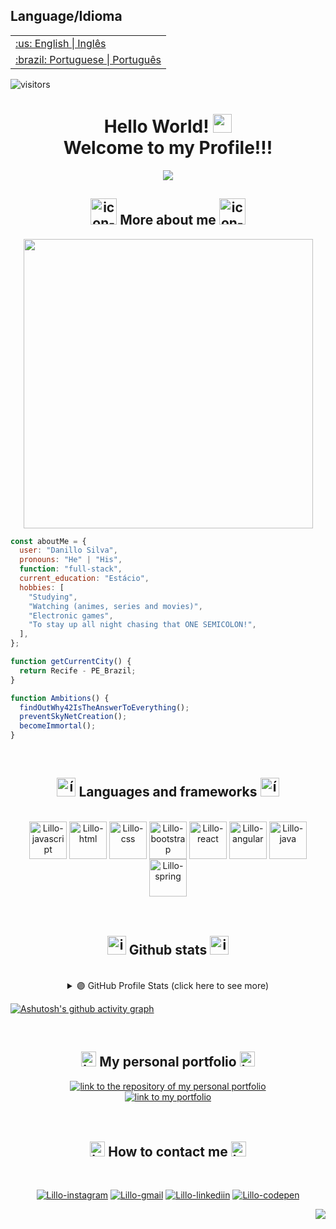 <table>
      <h2>Language/Idioma</h2>
  <tr>
    <td>
      <a href="README.md">:us: English | Inglês</a>
    </td>
  </tr>
  <tr>
    <td>
      <a href="readme_pt-br.md">:brazil: Portuguese | Português</a>
    </td>
  </tr>
</table>

![visitors](https://visitor-badge.laobi.icu/badge?page_id=Lillow.Lillow)

<h1 align="center">
  Hello World!
  <img height="30px" src="https://i.imgur.com/XJeHgO4.gif" >
	
  <br />
  Welcome to my Profile!!!
</h1>

<p align=center>
  <img src= "https://readme-typing-svg.herokuapp.com?font=Press+Start+2P&color=%237E3ACE&size=24&duration=6420&center=true&vCenter=true&width=999&height=60&lines=I'm+Danillo+Silva;I'm+Junior+Full-Stack+Web+Dev;Studying+systems+analysis+and+development;I+like+to+create%2C+adapt+and+reformulate"/>
<p>

<h2 align="center"><img width="42px" alt="icon-developer" src="https://i.imgur.com/SLWIAVL.png"> More about me <img width="42px" alt="icon-developer" src="https://i.imgur.com/SLWIAVL.png"></h2>


<div align="center">
  <img height="463px" src="https://i.imgur.com/sgQqwqS.gif" />
</div>
   

```javascript
const aboutMe = {
  user: "Danillo Silva",
  pronouns: "He" | "His",
  function: "full-stack",
  current_education: "Estácio",
  hobbies: [
    "Studying",
    "Watching (animes, series and movies)",
    "Electronic games",
    "To stay up all night chasing that ONE SEMICOLON!",
  ],
};

function getCurrentCity() {
  return Recife - PE_Brazil;
}

function Ambitions() {
  findOutWhy42IsTheAnswerToEverything();
  preventSkyNetCreation();
  becomeImmortal();
}
```



</br>

<h2 align="center"><img width="30px" alt="ícone-pc-código" src="https://i.imgur.com/IFuOOOc.png"> Languages and frameworks <img width="30" alt="ícone-pc-código" src="https://i.imgur.com/IFuOOOc.png"></h2>

<div align="center"><br>
    <a href="https://developer.mozilla.org/en-US/docs/Learn/JavaScript/First_steps/What_is_JavaScript"><img align="center" alt="Lillo-javascript" width="60px" height="60px" src="https://i.imgur.com/yYs9AbD.png"></a>
<!-- <img align="center" alt="Lillo-typescript" height="40" width="50" src="https://cdn.jsdelivr.net/gh/devicons/devicon/icons/typescript/typescript-original.svg" /> -->
    <a href="https://developer.mozilla.org/en-US/docs/Learn/HTML/Introduction_to_HTML"><img align="center" alt="Lillo-html" width="60px" height="60px" src="https://i.imgur.com/meokl5Y.png"></a>
    <a href="https://developer.mozilla.org/en-US/docs/Learn/CSS/First_steps/What_is_CSS"><img align="center" alt="Lillo-css" width="60px" height="60px" src="https://i.imgur.com/ku8Fufv.png"></a>
    <a href="https://getbootstrap.com/docs/5.1/getting-started/introduction/"><img align="center" alt="Lillo-bootstrap" width="60px" height="60px" src="https://i.imgur.com/ZeX4O69.png"/></a>
    <a href="https://reactjs.org/"><img align="center" alt="Lillo-react"  width="60px" height="60px" src="https://i.imgur.com/D33dVDi.png" /></a>
    <a href="https://angular.io/docs"><img align="center" alt="Lillo-angular" width="60px" height="60px" src="https://i.imgur.com/VwWLPog.png" /></a>
    <a href="https://www.java.com/en/download/help/whatis_java.html"><img align="center" alt="Lillo-java" width="60px" height="60px" src="https://i.imgur.com/QsBzocU.png" /></a>
    <a href="https://spring.io/why-spring"><img align="center" alt="Lillo-spring" width="60" height="60" src="https://i.imgur.com/R6UPprG.png"/></a>

  <!--   <img align="center" alt="Lillo-python" height="40" width="50" src="https://raw.githubusercontent.com/devicons/devicon/master/icons/python/python-original.svg"> -->
<!--   <img align="center" alt="Lillo-mysql" height="40" width="50" src="https://cdn.jsdelivr.net/gh/devicons/devicon/icons/mysql/mysql-original.svg"/>
  <img align="center" alt="Lillo-git" height="40" width="50" src="https://cdn.jsdelivr.net/gh/devicons/devicon/icons/git/git-original.svg" />
  <img align="center" alt="Lillo-github" height="40" width="50" src="https://cdn.jsdelivr.net/gh/devicons/devicon/icons/github/github-original.svg" /> -->
</div>

  </br>
  </br>
  
<h2 align="center"><img width="30px" alt="icon-bar-chart" src="https://i.imgur.com/13xGnLa.png"> Github stats <img width="30px" alt="icon-bar-chart" src="https://i.imgur.com/13xGnLa.png"></h2>

</br>

<details> 
  <summary align="center">🟣 GitHub Profile Stats (click here to see more)</summary>
  <br/>
<div align="center">
  <div style="display: flex; align-items: flex-start;">
	  <a href="https://github.com/Lillow">
    <img align="center" width="300px" src="https://github-readme-stats.vercel.app/api/top-langs/?username=Lillow&bg_color=1D0038&title_color=901490&text_color=f8c9f8&hide_border=true&locale=en" />
	</br>
    <img align="start" width="410px" src="https://github-readme-stats.vercel.app/api?username=Lillow&bg_color=1D0038&title_color=901490&text_color=f8c9f8&hide_border=true&show_icons=true&icon_color=901490&locale=en" />
    <img align="end" width="410px" src="http://github-readme-streak-stats.herokuapp.com?user=Lillow&hide_border=true&date_format=M%20j%5B%2C%20Y%5D&background=1D0038&currStreakNum=901490&sideNums=901490&sideLabels=F8C9F8&dates=7C6E81E0&stroke=7C6C81&ring=B500FF&fire=F8209A&currStreakLabel=B500FF" />
  </div>
</div>   
</details>

[![Ashutosh's github activity graph](https://activity-graph.herokuapp.com/graph?username=Lillow&bg_color=1D0038&color=901490&line=F8209A&point=f8c9f8&area=true&hide_border=true)](https://github.com/Lillow/github-readme-activity-graph)

</br>

<h2 align="center"><img width="24px" alt="icons-code" src="https://i.imgur.com/gR59tIo.png"> My personal portfolio <img width="24px" alt="icons-code" src="https://i.imgur.com/gR59tIo.png"></h2>
<div align="center">
<a href="https://lillow.github.io/my-portfolio/">
    <img alt="link to the repository of my personal portfolio" src="https://github-readme-stats.vercel.app/api/pin/?username=Lillow&repo=portfolio&bg_color=0e091b&title_color=fafafa&text_color=bebebe&hide_border=true&show_icons=true&icon_color=6f44b6&locale=en">
</a>
</br>
<a href="https://lillow.github.io/my-portfolio/">
    <img alt="link to my portfolio" src="https://img.shields.io/static/v1?label&message=open+portfolio&color=7E3ACE&style=for-the-badge" />
</a>
</div>
</br></br>

<h2 align="center"><img width="24px" alt="icons-telephone" src="https://i.imgur.com/3KdhkRT.png"> How to contact me <img width="24px" alt="icons-telephone" src="https://i.imgur.com/3KdhkRT.png"></h2>

<div align="center"><br>
	
  <a href="https://www.instagram.com/danillordm19/" rel = "noopener"><img alt="Lillo-instagram" src="https://img.shields.io/badge/Instagram-A215A2?style=for-the-badge&logo=instagram&logoColor=white"></a>
  <a href = "mailto:danillordm@gmail.com"><img alt="Lillo-gmail" src="https://img.shields.io/badge/-Gmail-350066?style=for-the-badge&logo=gmail&logoColor=white"></a>
  <a href="https://www.linkedin.com/in/danillo-silva-b861a393/"><img alt="Lillo-linkediin" src="https://img.shields.io/badge/-LinkedIn-A215A2?style=for-the-badge&logo=linkedin&logoColor=white"></a>
  <a href="https://codepen.io/lillo42/pens/public"><img alt="Lillo-codepen" src="https://img.shields.io/badge/Codepen-350066?style=for-the-badge&logo=codepen&logoColor=white%22%20/%3E](https://codepen.io/thicode"></a>

</div>

<p align="right"><a href="#top"><img src="https://img.shields.io/badge/Back to top-67285e??style=flat&logo"></a></p>

